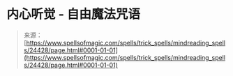 <!--yml

category: 未分类

date: 2024-06-12 19:10:17

-->

# 内心听觉 - 自由魔法咒语

> 来源：[https://www.spellsofmagic.com/spells/trick_spells/mindreading_spells/24428/page.html#0001-01-01](https://www.spellsofmagic.com/spells/trick_spells/mindreading_spells/24428/page.html#0001-01-01)
